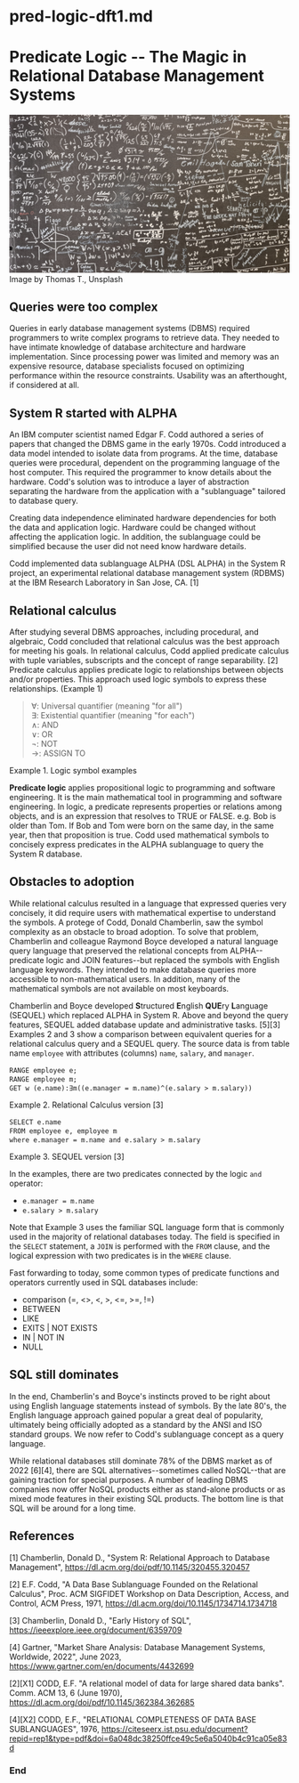 # pred-logic-dft1.md  

# Predicate Logic -- The Magic in Relational Database Management Systems  

![Calculus image by Thomas T. @unsplash](images/thomas-t-unsplash.jpg)  
Image by Thomas T., Unsplash   

## Queries were too complex  

Queries in early database management systems (DBMS) required programmers to write complex programs to retrieve data. They needed to have intimate knowledge of database architecture and hardware implementation. Since processing power was limited and memory was an expensive resource, database specialists focused on optimizing performance within the resource constraints. Usability was an afterthought, if considered at all.  

## System R started with ALPHA  

An IBM computer scientist named Edgar F. Codd authored a series of papers that changed the DBMS game in the early 1970s. Codd introduced a data model intended to isolate data from programs. At the time, database queries were procedural, dependent on the programming language of the host computer. This required the programmer to know details about the hardware. Codd's solution was to introduce a layer of abstraction separating the hardware from the application with a "sublanguage" tailored to database query.  

Creating data independence eliminated hardware dependencies for both the data and application logic. Hardware could be changed without affecting the application logic. In addition, the sublanguage could be simplified because the user did not need know hardware details.  
 
Codd implemented data sublanguage ALPHA (DSL ALPHA) in the System R project, an experimental relational database management system (RDBMS) at the IBM Research Laboratory in San Jose, CA. [1]  

## Relational calculus  

After studying several DBMS approaches, including procedural, and algebraic, Codd concluded that relational calculus was the best approach for meeting his goals. In relational calculus, Codd  applied  predicate calculus with tuple variables, subscripts and the concept of range separability. [2] Predicate calculus applies predicate logic to relationships between objects and/or properties. This approach used logic symbols to express these relationships.   (Example 1)  
  
>∀: Universal quantifier (meaning "for all")  
∃: Existential quantifier (meaning "for each")  
∧: AND  
∨: OR  
¬: NOT  
→: ASSIGN TO  

Example 1. Logic symbol examples  

**Predicate logic** applies propositional logic to programming and software engineering. It is the main mathematical tool in programming and software engineering. In logic, a predicate represents properties or relations among objects, and is an expression that resolves to TRUE or FALSE. e.g. Bob is older than Tom. If Bob and Tom were born on the same day, in the same year, then that proposition is true. Codd used mathematical symbols to concisely express predicates in the ALPHA sublanguage to query the System R database.  

## Obstacles to adoption  

While relational calculus resulted in a language that expressed queries very concisely, it did require users with mathematical expertise to understand the symbols. A protege of Codd, Donald Chamberlin, saw the symbol complexity as an obstacle to broad adoption. To solve that problem, Chamberlin and colleague Raymond Boyce developed a natural language query language that preserved the relational concepts from ALPHA--predicate logic and JOIN features--but replaced the symbols with English language keywords. They intended to make database queries more accessible to non-mathematical users. In addition, many of the mathematical symbols are not available on most keyboards.  

Chamberlin and Boyce developed **S**tructured **E**nglish **QUE**ry **L**anguage (SEQUEL) which replaced ALPHA in System R. Above and beyond the query features, SEQUEL added database update and administrative tasks. [5][3] Examples 2 and 3 show a comparison between equivalent queries for a relational calculus query and a SEQUEL query. The source data is from table name `employee` with attributes (columns) `name`, `salary`, and `manager`.  

```
RANGE employee e;  
RANGE employee m;  
GET w (e.name):∃m((e.manager = m.name)^(e.salary > m.salary))  
```
Example 2. Relational Calculus version [3]  

```
SELECT e.name  
FROM employee e, employee m  
where e.manager = m.name and e.salary > m.salary  
```
Example 3. SEQUEL version [3]  

In the examples, there are two predicates connected by the logic `and` operator:  

* `e.manager = m.name`  
* `e.salary > m.salary`  

Note that Example 3 uses the familiar SQL language form that is commonly used in the majority of relational databases today. The field is specified in the `SELECT` statement, a `JOIN` is performed with the `FROM` clause, and the logical expression with two predicates is in the `WHERE` clause.  

Fast forwarding to today, some common types of predicate functions and operators currently used in SQL databases include:  

* comparison (=, <>, <, >, <=, >=, !=)  
* BETWEEN  
* LIKE  
* EXITS | NOT EXISTS  
* IN | NOT IN  
* NULL  

## SQL still dominates  

In the end, Chamberlin's and Boyce's instincts proved to be right about using English language statements instead of symbols. By the late 80's, the English language approach gained popular a great deal of popularity, ultimately being officially adopted as a standard by the ANSI and ISO standard groups. We now refer to Codd's sublanguage concept as a query language.  

While relational databases still dominate 78% of the DBMS market as of 2022 [6][4], there are SQL alternatives--sometimes called NoSQL--that are gaining traction for special purposes. A number of leading DBMS companies now offer NoSQL products either as stand-alone products or as mixed mode features in their existing SQL products. The bottom line is that SQL will be around for a long time.   


## References  

[1] Chamberlin, Donald D., "System R: Relational Approach to Database Management", https://dl.acm.org/doi/pdf/10.1145/320455.320457  

[2] E.F. Codd, "A Data Base Sublanguage Founded on the Relational Calculus", Proc. ACM SIGFIDET Workshop on Data Description, Access, and Control, ACM Press, 1971, https://dl.acm.org/doi/10.1145/1734714.1734718  

[3] Chamberlin, Donald D., "Early History of SQL", https://ieeexplore.ieee.org/document/6359709  

[4] Gartner, "Market Share Analysis: Database Management Systems, Worldwide, 2022", June 2023, https://www.gartner.com/en/documents/4432699  

[2][X1]  CODD, E.F. "A relational model of data for large shared data banks". Comm. ACM 13, 6 (June 1970), https://dl.acm.org/doi/pdf/10.1145/362384.362685  

[4][X2] CODD, E.F., "RELATIONAL COMPLETENESS OF DATA BASE SUBLANGUAGES", 1976, https://citeseerx.ist.psu.edu/document?repid=rep1&type=pdf&doi=6a048dc38250ffce49c5e6a5040b4c91ca05e83d  


### End  
